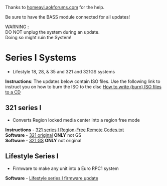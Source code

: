 Thanks to <a href="http://homeavi.aokforums.com/">homeavi.aokforums.com</a> for the help.

Be sure to have the BASS module connected for all updates!

WARNING :</br>
DO NOT unplug the system during an update.</br>
Doing so might ruin the System!</br>

# Series I Systems 
- Lifestyle 18, 28, & 35 and 321 and 321GS systems 

<b>Instructions</b>: The updates below contain ISO files. Use the following link to instruct you on how to burn the ISO to the disc <a href="https://www.petri.com/how_to_write_iso_files_to_cd">How to write (burn) ISO files to a CD</a>

## 321 series I 
- Converts Region locked media center into a region free mode</br>

<b>Instructions</b> - <a href="https://raw.githubusercontent.com/bosefirmware/cd-updates/master/dvd-systems/321-lifestyle-series-1-region-free/Region%20Free%20321%20I%20region%20free%20procedures.txt">321 series I Region-Free Remote Codes.txt</a></br>
<b>Software</b> - <a href="https://github.com/bosefirmware/cd-updates/raw/master/dvd-systems/321-lifestyle-series-1-region-free/Region%20Free%20-%20321.I.zip">321 original</a> <b>ONLY</b> not GS</br>
<b>Software</b> - <a href="https://github.com/bosefirmware/cd-updates/raw/master/dvd-systems/321-lifestyle-series-1-region-free/Region%20Free%20-%20321.I%20GS.zip">321 GS</a> <b>ONLY</b> not original</br>

## Lifestyle Series I 
- Firmware to make any unit into a Euro RPC1 system</br>

<b>Software</b> - <a href="https://github.com/bosefirmware/cd-updates/raw/master/dvd-systems/321-lifestyle-series-1-region-free/Region%20Free%20-%20LS18-28-35%20Series1.zip">Lifestyle series I firmware update</a>
